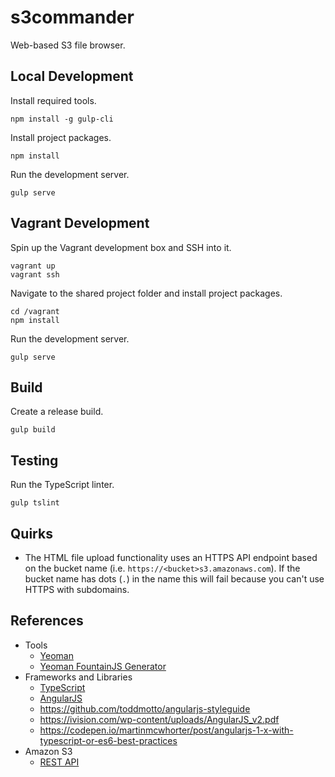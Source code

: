 # s3commander

Web-based S3 file browser.

## Local Development

Install required tools.

```
npm install -g gulp-cli
```

Install project packages.

```
npm install
```

Run the development server.

```
gulp serve
```

## Vagrant Development

Spin up the Vagrant development box and SSH into it.

```
vagrant up
vagrant ssh
```

Navigate to the shared project folder and install project packages.

```
cd /vagrant
npm install
```

Run the development server.

```
gulp serve
```

## Build

Create a release build.

```
gulp build
```

## Testing

Run the TypeScript linter.

```
gulp tslint
```

## Quirks

* The HTML file upload functionality uses an HTTPS API endpoint based on the bucket name (i.e. `https://<bucket>s3.amazonaws.com`). If the bucket name has dots (`.`) in the name this will fail because you can't use HTTPS with subdomains.

## References

* Tools
  * [Yeoman](http://yeoman.io/)
  * [Yeoman FountainJS Generator](http://fountainjs.io/)
* Frameworks and Libraries
  * [TypeScript](https://www.typescriptlang.org)
  * [AngularJS](https://angularjs.org/)
  * https://github.com/toddmotto/angularjs-styleguide
  * https://ivision.com/wp-content/uploads/AngularJS_v2.pdf
  * https://codepen.io/martinmcwhorter/post/angularjs-1-x-with-typescript-or-es6-best-practices
* Amazon S3
  * [REST API](https://docs.aws.amazon.com/AmazonS3/latest/API/Welcome.html)

